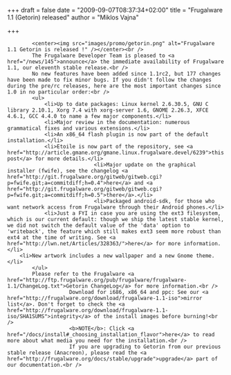 
+++
draft = false
date = "2009-09-07T08:37:34+02:00"
title = "Frugalware 1.1 (Getorin) released"
author = "Miklos Vajna"

+++

            <center><img src="images/promo/getorin.png" alt="Frugalware 1.1 Getorin is released !" /></center><br />
            The Frugalware Developer Team is pleased to <a href="/news/145">announce</a> the immediate availability of Frugalware 1.1, our eleventh stable release.<br />
            No new features have been added since 1.1rc2, but 177 changes have been made to fix minor bugs. If you didn't follow the changes during the pre/rc releases, here are the most important changes since 1.0 in no particular order:<br />
            <ul>
                <li>Up to date packages: Linux kernel 2.6.30.5, GNU C library 2.10.1, Xorg 7.4 with xorg-server 1.6, GNOME 2.26.3, XFCE 4.6.1, GCC 4.4.0 to name a few major components.</li>
                <li>Major review in the documentation: numerous grammatical fixes and various extensions.</li>
                <li>An x86_64 flash plugin is now part of the default installation.</li>
                <li>Etoile is now part of the repository, see <a href="http://article.gmane.org/gmane.linux.frugalware.devel/6239">this post</a> for more details.</li>
                                <li>Major update on the graphical installer (fwife), see the changelog <a href="http://git.frugalware.org/gitweb/gitweb.cgi?p=fwife.git;a=commitdiff;h=0.4">here</a> and <a href="http://git.frugalware.org/gitweb/gitweb.cgi?p=fwife.git;a=commitdiff;h=0.5">there</a>.</li>
                                <li>Packaged android-sdk, for those who want network access from Frugalware through their Android phones.</li>
                <li>Just a FYI in case you are using the ext3 filesystem, which is our current default: though we ship the latest stable kernel, we did not switch the default value of the 'data' option to 'writeback', the feature which still makes ext3 seem more robust than ext4 at the time of writing. See <a href="http://lwn.net/Articles/328363/">here</a> for more information.</li>
        <li>New artwork includes a new wallpaper and a new Gnome theme.</li>
            </ul>
            Please refer to the Frugalware <a href="http://ftp.frugalware.org/pub/frugalware/frugalware-1.1/ChangeLog.txt">Getorin ChangeLog</a> for more information.<br />
                        Download for i686, x86_64 and ppc: See our <a href="http://frugalware.org/download/frugalware-1.1-iso">mirror list</a>. Don't forget to check the <a href="http://frugalware.org/download/frugalware-1.1-iso/SHA1SUMS">integrity</a> of the install images before burning!<br />
                        <b>NOTE</b>: Click <a href="/docs/install#_choosing_installation_flavor">here</a> to read more about what media you need for the installation.<br />
                        If you are upgrading to Getorin from our previous stable release (Anacreon), please read the <a href="http://frugalware.org/docs/stable/upgrade">upgrade</a> part of our documentation.<br />
            
        